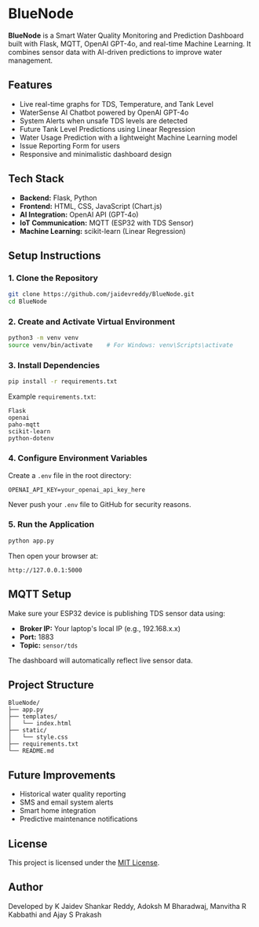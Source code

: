 # BlueNode

**BlueNode** is a Smart Water Quality Monitoring and Prediction Dashboard built with Flask, MQTT, OpenAI GPT-4o, and real-time Machine Learning. It combines sensor data with AI-driven predictions to improve water management.

## Features

- Live real-time graphs for TDS, Temperature, and Tank Level
- WaterSense AI Chatbot powered by OpenAI GPT-4o
- System Alerts when unsafe TDS levels are detected
- Future Tank Level Predictions using Linear Regression
- Water Usage Prediction with a lightweight Machine Learning model
- Issue Reporting Form for users
- Responsive and minimalistic dashboard design

## Tech Stack

- **Backend:** Flask, Python
- **Frontend:** HTML, CSS, JavaScript (Chart.js)
- **AI Integration:** OpenAI API (GPT-4o)
- **IoT Communication:** MQTT (ESP32 with TDS Sensor)
- **Machine Learning:** scikit-learn (Linear Regression)

## Setup Instructions

### 1. Clone the Repository

```bash
git clone https://github.com/jaidevreddy/BlueNode.git
cd BlueNode
```

### 2. Create and Activate Virtual Environment

```bash
python3 -m venv venv
source venv/bin/activate    # For Windows: venv\Scripts\activate
```

### 3. Install Dependencies

```bash
pip install -r requirements.txt
```

Example `requirements.txt`:

```
Flask
openai
paho-mqtt
scikit-learn
python-dotenv
```

### 4. Configure Environment Variables

Create a `.env` file in the root directory:

```
OPENAI_API_KEY=your_openai_api_key_here
```

Never push your `.env` file to GitHub for security reasons.

### 5. Run the Application

```bash
python app.py
```

Then open your browser at:

```
http://127.0.0.1:5000
```

## MQTT Setup

Make sure your ESP32 device is publishing TDS sensor data using:

- **Broker IP:** Your laptop's local IP (e.g., 192.168.x.x)
- **Port:** 1883
- **Topic:** `sensor/tds`

The dashboard will automatically reflect live sensor data.

## Project Structure

```
BlueNode/
├── app.py
├── templates/
│   └── index.html
├── static/
│   └── style.css
├── requirements.txt
└── README.md
```

## Future Improvements

- Historical water quality reporting
- SMS and email system alerts
- Smart home integration
- Predictive maintenance notifications

## License

This project is licensed under the [MIT License](LICENSE).

## Author

Developed by 
K Jaidev Shankar Reddy,
Adoksh M Bharadwaj,
Manvitha R Kabbathi and
Ajay S Prakash


